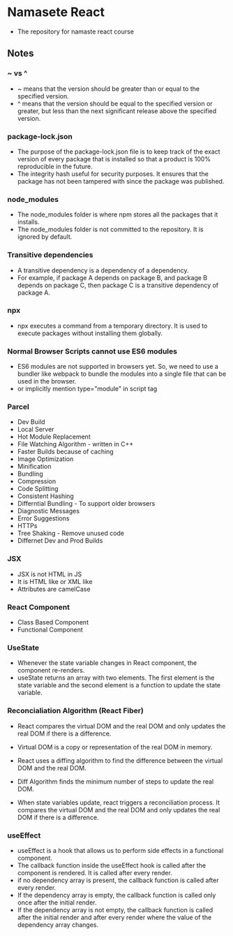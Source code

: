 # Namasete React

- The repository for namaste react course

## Notes

### ~ vs ^

- ~ means that the version should be greater than or equal to the specified version.
- ^ means that the version should be equal to the specified version or greater, but less than the next significant release above the specified version.

### package-lock.json

- The purpose of the package-lock.json file is to keep track of the exact version of every package that is installed so that a product is 100% reproducible in the future.
- The integrity hash useful for security purposes. It ensures that the package has not been tampered with since the package was published.

### node_modules

- The node_modules folder is where npm stores all the packages that it installs.
- The node_modules folder is not committed to the repository. It is ignored by default.

### Transitive dependencies

- A transitive dependency is a dependency of a dependency.
- For example, if package A depends on package B, and package B depends on package C, then package C is a transitive dependency of package A.

### npx

- npx executes a command from a temporary directory. It is used to execute packages without installing them globally.

### Normal Browser Scripts cannot use ES6 modules

- ES6 modules are not supported in browsers yet. So, we need to use a bundler like webpack to bundle the modules into a single file that can be used in the browser.
- or implicitly mention type="module" in script tag

### Parcel

- Dev Build
- Local Server
- Hot Module Replacement
- File Watching Algorithm - written in C++
- Faster Builds because of caching
- Image Optimization
- Minification
- Bundling
- Compression
- Code Splitting
- Consistent Hashing
- Differntial Bundling - To support older browsers
- Diagnostic Messages
- Error Suggestions
- HTTPs
- Tree Shaking - Remove unused code
- Differnet Dev and Prod Builds

### JSX

- JSX is not HTML in JS
- It is HTML like or XML like
- Attributes are camelCase

### React Component

- Class Based Component
- Functional Component

### UseState

- Whenever the state variable changes in React component, the component re-renders.
- useState returns an array with two elements. The first element is the state variable and the second element is a function to update the state variable.

### Reconcialiation Algorithm (React Fiber)

- React compares the virtual DOM and the real DOM and only updates the real DOM if there is a difference.
- Virtual DOM is a copy or representation of the real DOM in memory.
- React uses a diffing algorithm to find the difference between the virtual DOM and the real DOM.
- Diff Algorithm finds the minimum number of steps to update the real DOM.

- When state variables update, react triggers a reconciliation process. It compares the virtual DOM and the real DOM and only updates the real DOM if there is a difference.

### useEffect

- useEffect is a hook that allows us to perform side effects in a functional component.
- The callback function inside the useEffect hook is called after the component is rendered. It is called after every render.
- if no dependency array is present, the callback function is called after every render.
- If the dependency array is empty, the callback function is called only once after the initial render.
- If the dependency array is not empty, the callback function is called after the initial render and after every render where the value of the dependency array changes.
